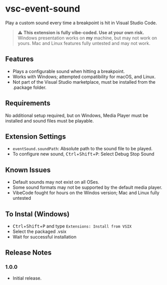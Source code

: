 # vsc-event-sound

Play a custom sound every time a breakpoint is hit in Visual Studio Code.

> :warning: **This extension is fully vibe-coded.  Use at your own risk.**  Windows presentation works on **my** machine, but may not work on yours.  Mac and Linux features fully untested and may not work.


## Features

- Plays a configurable sound when hitting a breakpoint.
- Works with Windows; attempted compatibility for macOS, and Linux.
- Not part of the Visual Studio marketplace, must be installed from the .package folder.

## Requirements

No additional setup required, but on Windows, Media Player must be installed and sound files must be playable.

## Extension Settings

- `eventSound.soundPath`: Absolute path to the sound file to be played.
- To configure new sound, <kbd>Ctrl</kbd>+<kbd>Shift</kbd>+<kbd>P</kbd>: Select Debug Stop Sound

## Known Issues

- Default sounds may not exist on all OSes.
- Some sound formats may not be supported by the default media player.
- VibeCode fought for hours on the Windos version; Mac and Linux fully untested

## To Instal (Windows)

- <kbd>Ctrl</kbd>+<kbd>Shift</kbd>+<kbd>P</kbd> and type `Extensions: Install from VSIX`
- Select the packaged .vsix
- Wait for successful installation

## Release Notes

### 1.0.0

- Initial release.
